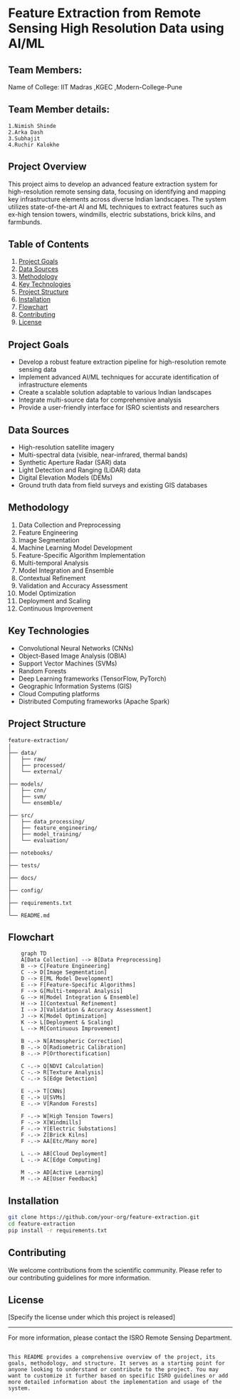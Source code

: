 


# Feature Extraction from Remote Sensing High Resolution Data using AI/ML
## Team Members:
Name of College: IIT Madras ,KGEC ,Modern-College-Pune
## Team Member details:
    1.Nimish Shinde
    2.Arka Dash
    3.Subhajit
    4.Ruchir Kalokhe

## Project Overview

This project aims to develop an advanced feature extraction system for high-resolution remote sensing data, focusing on identifying and mapping key infrastructure elements across diverse Indian landscapes. The system utilizes state-of-the-art AI and ML techniques to extract features such as ex-high tension towers, windmills, electric substations, brick kilns, and farmbunds.

## Table of Contents

1. [Project Goals](#project-goals)
2. [Data Sources](#data-sources)
3. [Methodology](#methodology)
4. [Key Technologies](#key-technologies)
5. [Project Structure](#project-structure)
6. [Installation](#installation)
7. [Flowchart](#Flowchart)
8. [Contributing](#contributing)
9. [License](#license)

## Project Goals

- Develop a robust feature extraction pipeline for high-resolution remote sensing data
- Implement advanced AI/ML techniques for accurate identification of infrastructure elements
- Create a scalable solution adaptable to various Indian landscapes
- Integrate multi-source data for comprehensive analysis
- Provide a user-friendly interface for ISRO scientists and researchers

## Data Sources

- High-resolution satellite imagery
- Multi-spectral data (visible, near-infrared, thermal bands)
- Synthetic Aperture Radar (SAR) data
- Light Detection and Ranging (LiDAR) data
- Digital Elevation Models (DEMs)
- Ground truth data from field surveys and existing GIS databases

## Methodology

1. Data Collection and Preprocessing
2. Feature Engineering
3. Image Segmentation
4. Machine Learning Model Development
5. Feature-Specific Algorithm Implementation
6. Multi-temporal Analysis
7. Model Integration and Ensemble
8. Contextual Refinement
9. Validation and Accuracy Assessment
10. Model Optimization
11. Deployment and Scaling
12. Continuous Improvement

## Key Technologies

- Convolutional Neural Networks (CNNs)
- Object-Based Image Analysis (OBIA)
- Support Vector Machines (SVMs)
- Random Forests
- Deep Learning frameworks (TensorFlow, PyTorch)
- Geographic Information Systems (GIS)
- Cloud Computing platforms
- Distributed Computing frameworks (Apache Spark)

## Project Structure

```
feature-extraction/
│
├── data/
│   ├── raw/
│   ├── processed/
│   └── external/
│
├── models/
│   ├── cnn/
│   ├── svm/
│   └── ensemble/
│
├── src/
│   ├── data_processing/
│   ├── feature_engineering/
│   ├── model_training/
│   └── evaluation/
│
├── notebooks/
│
├── tests/
│
├── docs/
│
├── config/
│
├── requirements.txt
│
└── README.md
```
## Flowchart

```mermaid
    graph TD
    A[Data Collection] --> B[Data Preprocessing]
    B --> C[Feature Engineering]
    C --> D[Image Segmentation]
    D --> E[ML Model Development]
    E --> F[Feature-Specific Algorithms]
    F --> G[Multi-temporal Analysis]
    G --> H[Model Integration & Ensemble]
    H --> I[Contextual Refinement]
    I --> J[Validation & Accuracy Assessment]
    J --> K[Model Optimization]
    K --> L[Deployment & Scaling]
    L --> M[Continuous Improvement]

    B -.-> N[Atmospheric Correction]
    B -.-> O[Radiometric Calibration]
    B -.-> P[Orthorectification]

    C -.-> Q[NDVI Calculation]
    C -.-> R[Texture Analysis]
    C -.-> S[Edge Detection]

    E -.-> T[CNNs]
    E -.-> U[SVMs]
    E -.-> V[Random Forests]

    F -.-> W[High Tension Towers]
    F -.-> X[Windmills]
    F -.-> Y[Electric Substations]
    F -.-> Z[Brick Kilns]
    F -.-> AA[Etc/Many more]

    L -.-> AB[Cloud Deployment]
    L -.-> AC[Edge Computing]

    M -.-> AD[Active Learning]
    M -.-> AE[User Feedback]
```


## Installation

```bash
git clone https://github.com/your-org/feature-extraction.git
cd feature-extraction
pip install -r requirements.txt
```



## Contributing

We welcome contributions from the scientific community. Please refer to our contributing guidelines for more information.

## License

[Specify the license under which this project is released]

---

For more information, please contact the ISRO Remote Sensing Department.
```

This README provides a comprehensive overview of the project, its goals, methodology, and structure. It serves as a starting point for anyone looking to understand or contribute to the project. You may want to customize it further based on specific ISRO guidelines or add more detailed information about the implementation and usage of the system.

